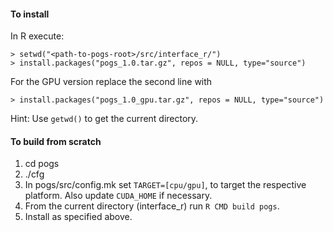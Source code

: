 #### To install
In R execute:
```
> setwd("<path-to-pogs-root>/src/interface_r/")
> install.packages("pogs_1.0.tar.gz", repos = NULL, type="source")
```
For the GPU version replace the second line with
```
> install.packages("pogs_1.0_gpu.tar.gz", repos = NULL, type="source")
```
Hint: Use `getwd()` to get the current directory.

#### To build from scratch
1. cd pogs
2. ./cfg
3. In pogs/src/config.mk set `TARGET=[cpu/gpu]`, to target the
   respective platform. Also update `CUDA_HOME` if necessary.
4. From the current directory (interface_r) run `R CMD build pogs`.
5. Install as specified above.

